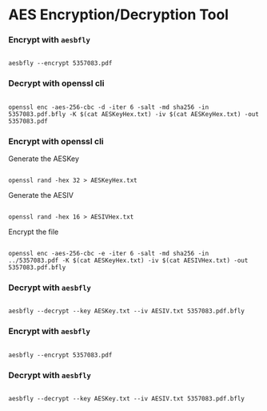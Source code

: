 # AES Encryption/Decryption Tool

### Encrypt with `aesbfly`

<pre><code>
aesbfly --encrypt 5357083.pdf
</code></pre>

### Decrypt with openssl cli

<pre><code>
openssl enc -aes-256-cbc -d -iter 6 -salt -md sha256 -in 5357083.pdf.bfly -K $(cat AESKeyHex.txt) -iv $(cat AESKeyHex.txt) -out 5357083.pdf
</code></pre>

### Encrypt with openssl cli

Generate the AESKey
<pre><code>
openssl rand -hex 32 > AESKeyHex.txt
</code></pre>

Generate the AESIV
<pre><code>
openssl rand -hex 16 > AESIVHex.txt
</code></pre>

Encrypt the file
<pre><code>
openssl enc -aes-256-cbc -e -iter 6 -salt -md sha256 -in ../5357083.pdf -K $(cat AESKeyHex.txt) -iv $(cat AESIVHex.txt) -out 5357083.pdf.bfly
</code></pre>

### Decrypt with `aesbfly`

<pre><code>
aesbfly --decrypt --key AESKey.txt --iv AESIV.txt 5357083.pdf.bfly
</code></pre>

### Encrypt with `aesbfly`

<pre><code>
aesbfly --encrypt 5357083.pdf
</code></pre>

### Decrypt with `aesbfly`

<pre><code>
aesbfly --decrypt --key AESKey.txt --iv AESIV.txt 5357083.pdf.bfly
</code></pre>
